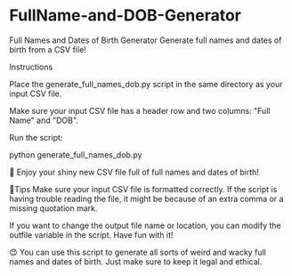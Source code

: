 ﻿# FullName-and-DOB-Generator
Full Names and Dates of Birth Generator
Generate full names and dates of birth from a CSV file!

Instructions

Place the generate_full_names_dob.py script in the same directory as your input CSV file.

Make sure your input CSV file has a header row and two columns: "Full Name" and "DOB".

Run the script:


python generate_full_names_dob.py

🎉 Enjoy your shiny new CSV file full of full names and dates of birth! 

🎉Tips
Make sure your input CSV file is formatted correctly. If the script is having trouble reading the file, it might be because of an extra comma or a missing quotation mark.

If you want to change the output file name or location, you can modify the outfile variable in the script.
Have fun with it! 

😊 You can use this script to generate all sorts of weird and wacky full names and dates of birth. Just make sure to keep it legal and ethical.
